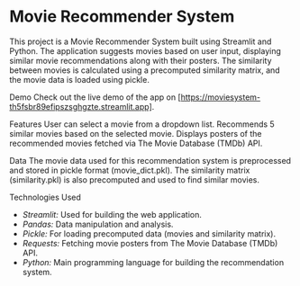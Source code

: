# Movie Recommender System

This project is a Movie Recommender System built using Streamlit and Python. The application suggests movies based on user input, displaying similar movie recommendations along with their posters. The similarity between movies is calculated using a precomputed similarity matrix, and the movie data is loaded using pickle.

Demo
Check out the live demo of the app on [https://moviesystem-th5fsbr89efipszsghgzte.streamlit.app].

Features
User can select a movie from a dropdown list.
Recommends 5 similar movies based on the selected movie.
Displays posters of the recommended movies fetched via The Movie Database (TMDb) API.

Data
The movie data used for this recommendation system is preprocessed and stored in pickle format (movie_dict.pkl). The similarity matrix (similarity.pkl) is also precomputed and used to find similar movies.

Technologies Used
- *Streamlit:* Used for building the web application.
- *Pandas:* Data manipulation and analysis.
- *Pickle:* For loading precomputed data (movies and similarity matrix).
- *Requests:* Fetching movie posters from The Movie Database (TMDb) API.
- *Python:* Main programming language for building the recommendation system.
